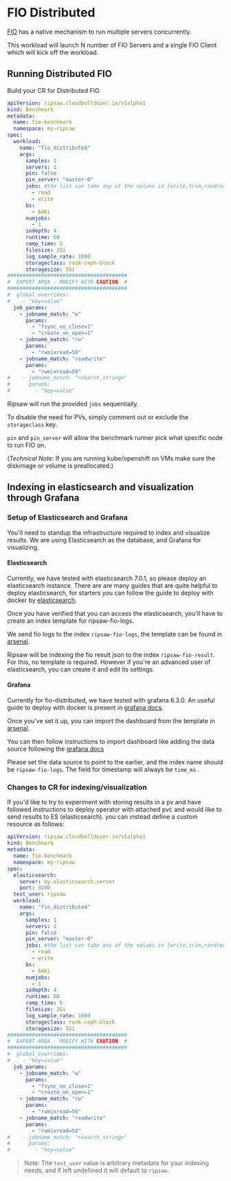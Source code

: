 # FIO Distributed

[FIO](https://github.com/axboe/fio) has a native mechanism to run multiple servers concurrently.

This workload will launch N number of FIO Servers and a single FIO Client which will kick off the
workload.

## Running Distributed FIO

Build your CR for Distributed FIO

```yaml
apiVersion: ripsaw.cloudbulldozer.io/v1alpha1
kind: Benchmark
metadata:
  name: fio-benchmark
  namespace: my-ripsaw
spec:
  workload:
    name: "fio_distributed"
    args:
      samples: 1
      servers: 1
      pin: false
      pin_server: "master-0"
      jobs: #the list can take any of the values in [write,trim,randread,randwrite.randtrim,rw/readwrite,randrw,trimwrite]
        - read
        - write
      bs:
        - 64Ki
      numjobs:
        - 1
      iodepth: 4
      runtime: 60
      ramp_time: 5
      filesize: 2Gi
      log_sample_rate: 1000
      storageclass: rook-ceph-block
      storagesize: 5Gi
#######################################
#  EXPERT AREA - MODIFY WITH CAUTION  #
#######################################
#  global_overrides:
#    - "key=value"
  job_params:
    - jobname_match: "w"
      params:
        - "fsync_on_close=1"
        - "create_on_open=1"
    - jobname_match: "rw"
      params:
        - "rwmixread=50"
    - jobname_match: "readwrite"
      params:
        - "rwmixread=50"
#    - jobname_match: "<search_string>"
#      params:
#        - "key=value"
```
Ripsaw will run the provided `jobs` sequentially.

To disable the need for PVs, simply comment out or exclude the `storageclass` key.

`pin` and `pin_server` will allow the benchmark runner pick what specific node to run FIO on.

(*Technical Note*: If you are running kube/openshift on VMs make sure the diskimage or volume is preallocated.)

## Indexing in elasticsearch and visualization through Grafana

### Setup of Elasticsearch and Grafana

You'll need to standup the infrastructure required to index and visualize results.
We are using Elasticsearch as the database, and Grafana for visualizing.

#### Elasticsearch

Currently, we have tested with elasticsearch 7.0.1, so please deploy an elasticsearch instance.
There are are many guides that are quite helpful to deploy elasticsearch, for starters
you can follow the guide to deploy with docker by [elasticsearch](https://www.elastic.co/guide/en/elasticsearch/reference/7.0/docker.html).

Once you have verified that you can access the elasticsearch, you'll have to create an index template for ripsaw-fio-logs.

We send fio logs to the index `ripsaw-fio-logs`, the template can be found in [arsenal](https://github.com/cloud-bulldozer/arsenal/blob/master/fio-distributed/elasticsearch/7.0.1/fio-logs.json).

Ripsaw will be indexing the fio result json to the index `ripsaw-fio-result`. For this, no template is required. However if you're an advanced user of elasticsearch, you can create it and edit its settings.


#### Grafana

Currently for fio-distributed, we have tested with grafana 6.3.0. An useful guide to deploy with docker
is present in [grafana docs](https://grafana.com/docs/installation/docker/#running-a-specific-version-of-grafana).

Once you've set it up, you can import the dashboard from the template in [arsenal](https://github.com/cloud-bulldozer/arsenal/blob/master/fio-distributed/grafana/6.3.0/dashboard.json).

You can then follow instructions to import dashboard like adding the data source following the [grafana docs](https://grafana.com/docs/reference/export_import/#importing-a-dashboard)

Please set the data source to point to the earlier, and the index name should be `ripsaw-fio-logs`.
The field for timestamp will always be `time_ms` .

### Changes to CR for indexing/visualization

If you'd like to try to experiment with storing results in a pv and have followed
instructions to deploy operator with attached pvc and would like to send results to ES (elasticsearch).
you can instead define a custom resource as follows:

```yaml
apiVersion: ripsaw.cloudbulldozer.io/v1alpha1
kind: Benchmark
metadata:
  name: fio-benchmark
  namespace: my-ripsaw
spec:
  elasticsearch:
    server: my.elasticsearch.server
    port: 9200
  test_user: ripsaw
  workload:
    name: "fio_distributed"
    args:
      samples: 1
      servers: 1
      pin: false
      pin_server: "master-0"
      jobs: #the list can take any of the values in [write,trim,randread,randwrite.randtrim,rw/readwrite,randrw,trimwrite]
        - read
        - write
      bs:
        - 64Ki
      numjobs:
        - 1
      iodepth: 4
      runtime: 60
      ramp_time: 5
      filesize: 2Gi
      log_sample_rate: 1000
      storageclass: rook-ceph-block
      storagesize: 5Gi
#######################################
#  EXPERT AREA - MODIFY WITH CAUTION  #
#######################################
#  global_overrides:
#    - "key=value"
  job_params:
    - jobname_match: "w"
      params:
        - "fsync_on_close=1"
        - "create_on_open=1"
    - jobname_match: "rw"
      params:
        - "rwmixread=50"
    - jobname_match: "readwrite"
      params:
        - "rwmixread=50"
#    - jobname_match: "<search_string>"
#      params:
#        - "key=value"
```

> Note: The `test_user` value is arbitrary metadata for your indexing needs, and if left undefined it will default to `ripsaw`.
